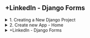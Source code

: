 
## +LinkedIn - Django Forms

<details>
<summary>1. Creating a New Django Project </summary>

# Creating a New Django Project

## Install venv

```py
python -m venv myproject-env

pip install virtualenv
virtualenv myproject-env
```

## Activate venv

```py
# myproject-env\Scripts\activate
source myproject-env/bin/activate
```

## Install Django

```py
python -m pip install Django

pip install Django
```

## Get dependencies

```py
pip freeze
```

```x
asgiref==3.7.2
Django==5.0.3
sqlparse==0.4.4
```

## Save Dependencies to Requirements.txt

```py
pip freeze > requirements.txt
```

## Install requirements from Requirements.txt

```py
pip install -r requirements.txt
```

## Deactivate a virtual environment

```py
deactivate
```

## Create Django Project

```py
django-admin startproject anyisgarden .
```

## Start Local Server

```py
python manage.py runserver
```

```x
You have 18 unapplied migration(s). Your project may not work properly until you apply the migrations for app(s): admin, auth, contenttypes, sessions.
Run 'python manage.py migrate' to apply them.
March 20, 2024 - 04:58:12
Django version 5.0.3, using settings 'smartnotes.settings'
Starting development server at http://127.0.0.1:8000/
Quit the server with CONTROL-C.
```

# #END</details>

<details>
<summary>2. Create new App - Home </summary>

# Create new App - Home

# #END</details>


<details>
<summary>+LinkedIn - Django Forms </summary>

# #END</details>
